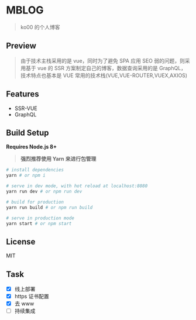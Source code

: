 # MBLOG

> ko00 的个人博客

## Preview

> 由于技术主栈采用的是 vue，同时为了避免 SPA 应用 SEO 弱的问题，则采用基于 vue 的 SSR 方案制定自己的博客，数据查询采用的是 GraphQL，技术特点也基本是 VUE 常用的技术栈(VUE,VUE-ROUTER,VUEX,AXIOS)

## Features

* SSR-VUE
* GraphQL

## Build Setup

**Requires Node.js 8+**

> **强烈推荐使用 Yarn 来进行包管理**

```bash
# install dependencies
yarn # or npm i

# serve in dev mode, with hot reload at localhost:8080
yarn run dev # or npm run dev

# build for production
yarn run build # or npm run build

# serve in production mode
yarn start # or npm start
```

## License

MIT

## Task

* [x] 线上部署
* [x] https 证书配置
* [x] 去 www
* [ ] 持续集成
